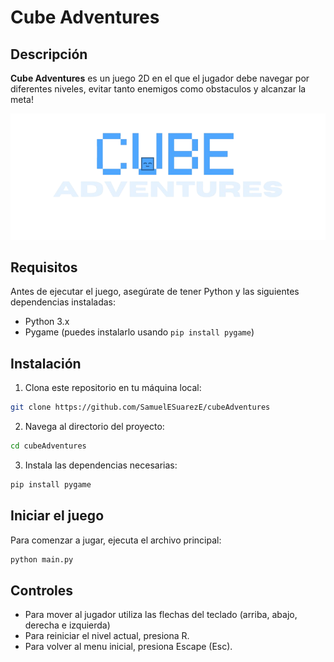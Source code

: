 # Cube Adventures

## Descripción

**Cube Adventures** es un juego 2D en el que el jugador debe navegar por diferentes niveles, evitar tanto enemigos como obstaculos y alcanzar la meta!

![Imagen del juego](https://github.com/SamuelESuarezE/cubeAdventures/blob/main/assets/title.png)

## Requisitos

Antes de ejecutar el juego, asegúrate de tener Python y las siguientes dependencias instaladas:

- Python 3.x
- Pygame (puedes instalarlo usando `pip install pygame`)

## Instalación

1. Clona este repositorio en tu máquina local:

```bash
git clone https://github.com/SamuelESuarezE/cubeAdventures
```

2. Navega al directorio del proyecto:

```bash
cd cubeAdventures
```

3. Instala las dependencias necesarias:

```bash
pip install pygame
```

## Iniciar el juego

Para comenzar a jugar, ejecuta el archivo principal:

```bash
python main.py
```

## Controles

- Para mover al jugador utiliza las flechas del teclado (arriba, abajo, derecha e izquierda)
- Para reiniciar el nivel actual, presiona R.
- Para volver al menu inicial, presiona Escape (Esc).